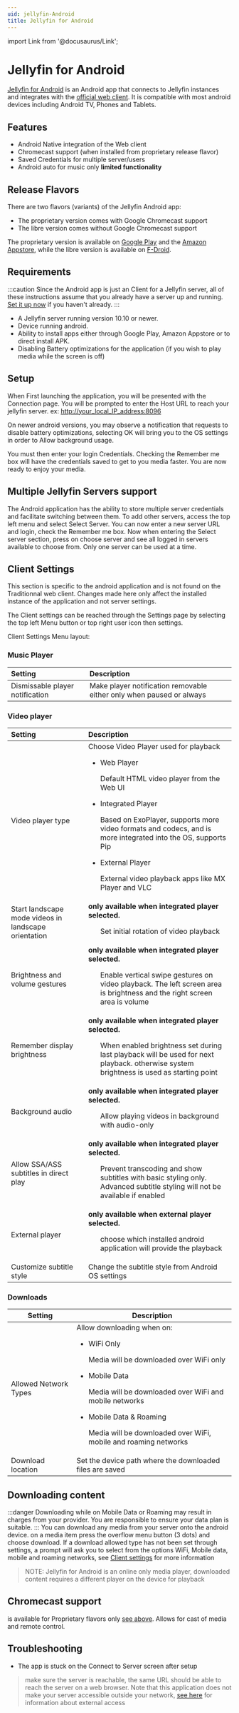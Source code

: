 ```yaml
---
uid: jellyfin-Android
title: Jellyfin for Android
---
```

import Link from '@docusaurus/Link';

# Jellyfin for Android

[Jellyfin for Android](https://github.com/jellyfin/jellyfin-android) is an Android app that connects to Jellyfin instances and integrates with the [official web client](https://github.com/jellyfin/jellyfin-web). It is compatible with most android devices including Android TV, Phones and Tablets.

## Features

- Android Native integration of the Web client
- Chromecast support (when installed from proprietary release flavor)
- Saved Credentials for multiple server/users
- Android auto for music only **limited functionality**

## Release Flavors

There are two flavors (variants) of the Jellyfin Android app:

- The proprietary version comes with Google Chromecast support
- The libre version comes without Google Chromecast support

The proprietary version is available on [Google Play](https://play.google.com/store/apps/details?id=org.jellyfin.mobile) and the [Amazon Appstore](https://www.amazon.com/gp/aw/d/B081RFTTQ9), while the libre version is available on [F-Droid](https://f-droid.org/en/packages/org.jellyfin.mobile/).

## Requirements

:::caution
Since the Android app is just an Client for a Jellyfin server, all of these instructions assume that you already have a server up and running.
[Set it up now](../installation/index.mdx) if you haven't already.
:::

- A Jellyfin server running version 10.10 or newer.
- Device running android.
- Ability to install apps either through Google Play, Amazon Appstore or to direct install APK.
- Disabling Battery optimizations for the application (if you wish to play media while the screen is off)

## Setup

When First launching the application, you will be presented with the Connection page.
You will be prompted to enter the Host URL to reach your jellyfin server. ex: [http://your_local_IP_address:8096](http://your_local_IP_address:8096 )

On newer android versions, you may observe a notification that requests to disable battery optimizations, selecting OK will bring you to the OS settings in order to Allow background usage.

You must then enter your login Credentials. Checking the Remember me box will have the credentials saved to get to you media faster.
You are now ready to enjoy your media.

## Multiple Jellyfin Servers support

The Android application has the ability to store multiple server credentials and facilitate switching between them. To add other servers, access the top left menu and select Select Server. You can now enter a new server URL and login, check the Remember me box. Now when entering the Select server section, press on choose server and see all logged in servers available to choose from. Only one server can be used at a time.

## Client Settings

This section is specific to the android application and is not found on the Traditionnal web client. Changes made here only affect the installed instance of the application and not server settings.  

The Client settings can be reached through the Settings page by selecting the top left Menu button or top right user icon then settings.

Client Settings Menu layout:

### Music Player

| **Setting** | **Description** |
| :-------------------- | :----------- |
| Dismissable player notification | Make player notification removable either only when paused or always  |

### Video player

| **Setting** | **Description** |
| :----------- | :----------- |
| Video player type | Choose Video Player used for playback <ul><li>Web Player</li></ul><ul>Default HTML video player from the Web UI</ul><ul><li>Integrated Player</li></ul><ul>Based on ExoPlayer, supports more video formats and codecs, and is more integrated into the OS, supports Pip</ul><ul><li>External Player</li></ul><ul>External video playback apps like MX Player and VLC</ul>|
| Start landscape mode videos in landscape orientation| **only available when integrated player selected.**<ul>  Set initial rotation of video playback</ul>|
| Brightness and volume gestures | **only available when integrated player selected.** <ul>Enable vertical swipe gestures on video playback. The left screen area is brightness and the right screen area is volume</ul>|
| Remember display brightness | **only available when integrated player selected.**  <ul>When enabled brightness set during last playback will be used for next playback. otherwise system brightness is used as starting point</ul>|
| Background audio | **only available when integrated player selected.**     <ul>Allow playing videos in background with audio-only</ul>|
| Allow SSA/ASS subtitles in direct play | **only available when integrated player selected.**   <ul>Prevent transcoding and show subtitles with basic styling only. Advanced subtitle styling will not be available if enabled</ul>|
| External player | **only available when external player selected.**  <ul>choose which installed android application will provide the playback</ul>|
| Customize subtitle style | Change the subtitle style from Android OS settings |

### Downloads

| **Setting** | **Description** |
| ----------- | ----------- |
| Allowed Network Types | Allow downloading when on: <ul><li>WiFi Only</li></ul><ul>Media will be downloaded over WiFi only</ul><ul><li>Mobile Data</li></ul><ul>Media will be downloaded over WiFi and mobile networks</ul><ul><li>Mobile Data & Roaming</li></ul><ul>Media will be downloaded over WiFi, mobile and roaming networks</ul> |
| Download location | Set the device path where the downloaded files are saved  |

## Downloading content

:::danger
Downloading while on Mobile Data or Roaming may result in charges from your provider. You are responsible to ensure your data plan is suitable.
:::
You can download any media from your server onto the android device. on a media item press the overflow menu button (3 dots) and choose download. If a download allowed type has not been set through settings, a prompt will ask you to select from the options WiFi, Mobile data, mobile and roaming networks, see [Client settings](../clients/Jellyfin-for-Android#downloads) for more information
> NOTE:
> Jellyfin for Android is an online only media player, downloaded content requires a different player on the device for playback

## Chromecast support

is available for Proprietary flavors only [see above](../clients/Jellyfin-for-Android#release-flavors). Allows for cast of media and remote control.

## Troubleshooting

- The app is stuck on the Connect to Server screen after setup

> make sure the server is reachable, the same URL should be able to reach the server on a web browser. Note that this application does not make your server accessible outside your network, [see here](../post-install/networking/#external-access) for information about external access
